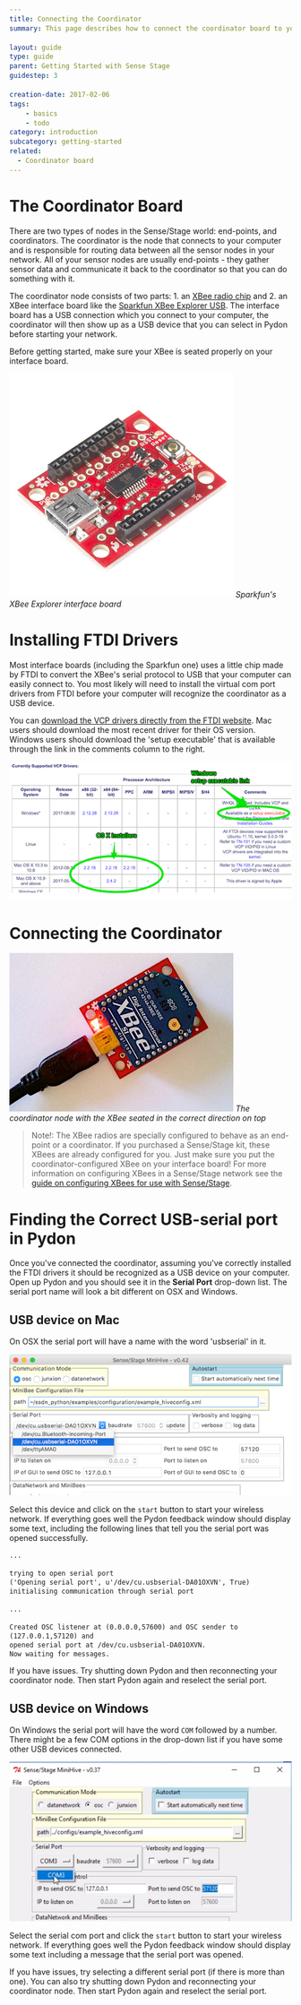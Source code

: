 ```yaml
---
title: Connecting the Coordinator
summary: This page describes how to connect the coordinator board to your computer.

layout: guide
type: guide
parent: Getting Started with Sense Stage
guidestep: 3

creation-date: 2017-02-06
tags:
    - basics
    - todo
category: introduction
subcategory: getting-started
related:
  - Coordinator board
---
```



# The Coordinator Board

There are two types of nodes in the Sense/Stage world: end-points, and coordinators. The coordinator is the node that connects to your computer and is responsible for routing data between all the sensor nodes in your network. All of your sensor nodes are usually end-points - they gather sensor data and communicate it back to the coordinator so that you can do something with it.

The coordinator node consists of two parts: 1. an [XBee radio chip](#xbee) and 2. an XBee interface board like the [Sparkfun XBee Explorer USB](https://www.sparkfun.com/products/11812). The interface board has a USB connection which you connect to your computer, the coordinator will then show up as a USB device that you can select in Pydon before starting your network.

Before getting started, make sure your XBee is seated properly on your interface board.

![](/img/coordinator-Sparkfun-XBee-Explorer-USB-reset.jpg)
*Sparkfun's XBee Explorer interface board*


# Installing FTDI Drivers

Most interface boards (including the Sparkfun one) uses a little chip made by FTDI to convert the XBee's serial protocol to USB that your computer can easily connect to. You most likely will need to install the virtual com port drivers from FTDI before your computer will recognize the coordinator as a USB device.

You can [download the VCP drivers directly from the FTDI website](http://www.ftdichip.com/Drivers/VCP.htm). Mac users should download the most recent driver for their OS version. Windows users should download the 'setup executable' that is available through the link in the comments column to the right.

![](/img/FTDI-vcp-drivers-download-page-ann.png)


# Connecting the Coordinator

![](/img/coordinator-XBee-Explorer-Connected.jpg)
*The coordinator node with the XBee seated in the correct direction on top*

> Note!: The XBee radios are specially configured to behave as an end-point or a coordinator. If you purchased a Sense/Stage kit, these XBees are already configured for you. Just make sure you put the coordinator-configured XBee on your interface board! For more information on configuring XBees in a Sense/Stage network see the [guide on configuring XBees for use with Sense/Stage](/sensestage-v1/adding-new-minibees-to-a-network-with-xctu/).


# Finding the Correct USB-serial port in Pydon

Once you've connected the coordinator, assuming you've correctly installed the FTDI drivers it should be recognized as a USB device on your computer. Open up Pydon and you should see it in the __Serial Port__ drop-down list. The serial port name will look a bit different on OSX and Windows.

## USB device on Mac

On OSX the serial port will have a name with the word 'usbserial' in it.

![](/img/coordinator-pydon-usbdevice-OSX.png)

Select this device and click on the `start` button to start your wireless network. If everything goes well the Pydon feedback window should display some text, including the following lines that tell you the serial port was opened successfully.

```
...

trying to open serial port
('Opening serial port', u'/dev/cu.usbserial-DA01OXVN', True)
initialising communication through serial port

...

Created OSC listener at (0.0.0.0,57600) and OSC sender to (127.0.0.1,57120) and
opened serial port at /dev/cu.usbserial-DA01OXVN.
Now waiting for messages.

```

If you have issues. Try shutting down Pydon and then reconnecting your coordinator node. Then start Pydon again and reselect the serial port.


## USB device on Windows

On Windows the serial port will have the word `COM` followed by a number. There might be a few COM options in the drop-down list if you have some other USB devices connected.

![](/img/coordinator-pydon-usbdevice-windows.png)

Select the serial com port and click the `start` button to start your wireless network. If everything goes well the Pydon feedback window should display some text including a message that the serial port was opened.

If you have issues, try selecting a different serial port (if there is more than one). You can also try shutting down Pydon and reconnecting your coordinator node. Then start Pydon again and reselect the serial port.
